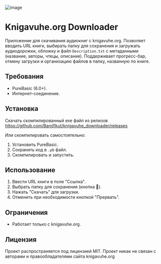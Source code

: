 ![image](https://github.com/user-attachments/assets/2b12a85a-2f3d-4df2-b885-b38f3acc6c39)


# Knigavuhe.org Downloader

Приложение для скачивания аудиокниг с knigavuhe.org. Позволяет вводить URL книги, выбирать папку для сохранения и загружать аудиодорожки, обложку и файл `Description.txt` с метаданными (название, авторы, чтецы, описание). Поддерживает прогресс-бар, отмену загрузки и организацию файлов в папку, названную по книге.

## Требования
- PureBasic (6.0+).
- Интернет-соединение.

## Установка
Скачать скомпилированный exe файл из релизов
https://github.com/Band1kut/knigavuhe_downloader/releases

Или скомпилировать самостоятельно:
1. Установить PureBasic.
2. Сохранить код в `.pb` файл.
3. Скомпилировать и запустить.


## Использование
1. Ввести URL книги в поле "Ссылка".
2. Выбрать папку для сохранения (кнопка 📁).
3. Нажать "Скачать" для загрузки.
4. Отменить при необходимости кнопкой "Прервать".

## Ограничения
- Работает только с knigavuhe.org.

## Лицензия
Проект распространяется под лицензией MIT. Проект никак не связан с авторами и правообладателями сайта knigavuhe.org
